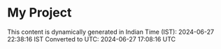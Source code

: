 # My Project

This content is dynamically generated in Indian Time (IST): 2024-06-27 22:38:16 IST
Converted to UTC: 2024-06-27 17:08:16 UTC
